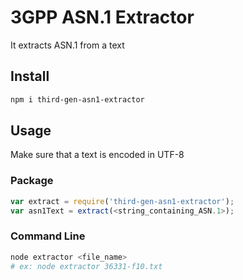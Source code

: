 # 3GPP ASN.1 Extractor

It extracts ASN.1 from a text

## Install

```sh
npm i third-gen-asn1-extractor
```

## Usage

Make sure that a text is encoded in UTF-8

### Package

```js
var extract = require('third-gen-asn1-extractor');
var asn1Text = extract(<string_containing_ASN.1>);
```

### Command Line

```sh
node extractor <file_name>
# ex: node extractor 36331-f10.txt
```
